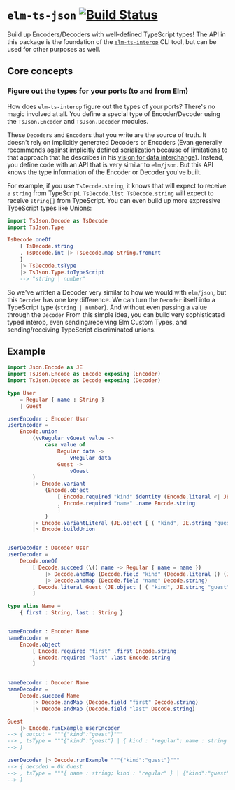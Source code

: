 # `elm-ts-json` [![Build Status](https://github.com/dillonkearns/elm-ts-json/workflows/CI/badge.svg)](https://github.com/dillonkearns/elm-ts-json/actions?query=branch%3Amain)

Build up Encoders/Decoders with well-defined TypeScript types! The API in this package is the foundation of the [`elm-ts-interop`](https://github.com/dillonkearns/elm-ts-interop) CLI tool, but can be used for other purposes as well.

## Core concepts

### Figure out the types for your ports (to and from Elm)

How does `elm-ts-interop` figure out the types of your ports? There's no magic involved at all. You define a special type of Encoder/Decoder using the `TsJson.Encoder` and `TsJson.Decoder` modules.

These `Decoder`s and `Encoder`s that you write are the source of truth. It doesn't rely on implicitly generated Decoders or Encoders
(Evan generally recommends against implicitly defined serialization because of limitations to that approach that he describes in his [vision for data interchange](https://gist.github.com/evancz/1c5f2cf34939336ecb79b97bb89d9da6#gistcomment-2606737)). Instead, you define code with an API that is very similar to `elm/json`. But this API knows the type information of the Encoder or Decoder you've built.

For example, if you use `TsDecode.string`, it knows that will expect to receive a `string` from TypeScript. `TsDecode.list TsDecode.string`
will expect to receive `string[]` from TypeScript. You can even build up more expressive TypeScript types like Unions:

```elm
import TsJson.Decode as TsDecode
import TsJson.Type

TsDecode.oneOf
    [ TsDecode.string
    , TsDecode.int |> TsDecode.map String.fromInt
    ]
    |> TsDecode.tsType
    |> TsJson.Type.toTypeScript
    --> "string | number"
```

So we've written a Decoder very similar to how we would with `elm/json`, but this `Decoder` has one key difference.
We can turn the `Decoder` itself into a TypeScript type (`string | number`). And without even passing a value through the `Decoder`
 From this simple idea, you can build very sophisticated typed interop, even sending/receiving Elm Custom Types,
and sending/receiving TypeScript discriminated unions.

## Example

```elm
import Json.Encode as JE
import TsJson.Encode as Encode exposing (Encoder)
import TsJson.Decode as Decode exposing (Decoder)

type User
    = Regular { name : String }
    | Guest

userEncoder : Encoder User
userEncoder =
    Encode.union
        (\vRegular vGuest value ->
            case value of
                Regular data ->
                    vRegular data
                Guest ->
                    vGuest
        )
        |> Encode.variant
            (Encode.object
                [ Encode.required "kind" identity (Encode.literal <| JE.string "regular")
                , Encode.required "name" .name Encode.string
                ]
            )
        |> Encode.variantLiteral (JE.object [ ( "kind", JE.string "guest" ) ])
        |> Encode.buildUnion


userDecoder : Decoder User
userDecoder =
    Decode.oneOf
        [ Decode.succeed (\() name -> Regular { name = name })
            |> Decode.andMap (Decode.field "kind" (Decode.literal () (JE.string "regular")))
            |> Decode.andMap (Decode.field "name" Decode.string)
        , Decode.literal Guest (JE.object [ ( "kind", JE.string "guest" ) ])
        ]

type alias Name =
    { first : String, last : String }


nameEncoder : Encoder Name
nameEncoder =
    Encode.object
        [ Encode.required "first" .first Encode.string
        , Encode.required "last" .last Encode.string
        ]


nameDecoder : Decoder Name
nameDecoder =
    Decode.succeed Name
        |> Decode.andMap (Decode.field "first" Decode.string)
        |> Decode.andMap (Decode.field "last" Decode.string)

Guest
    |> Encode.runExample userEncoder
--> { output = """{"kind":"guest"}"""
--> , tsType = """{"kind":"guest"} | { kind : "regular"; name : string }"""
--> }

userDecoder |> Decode.runExample """{"kind":"guest"}"""
--> { decoded = Ok Guest
--> , tsType = """{ name : string; kind : "regular" } | {"kind":"guest"}"""
--> }
```
